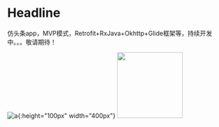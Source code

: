# Headline
仿头条app，MVP模式，Retrofit+RxJava+Okhttp+Glide框架等，持续开发中。。。敬请期待！

![a](https://raw.githubusercontent.com/kb18519142009/Headline/master/img/a.png){:height="100px" width="400px"}
<img width="150" height="150" src="https://raw.githubusercontent.com/kb18519142009/Headline/master/img/a.png"/>
